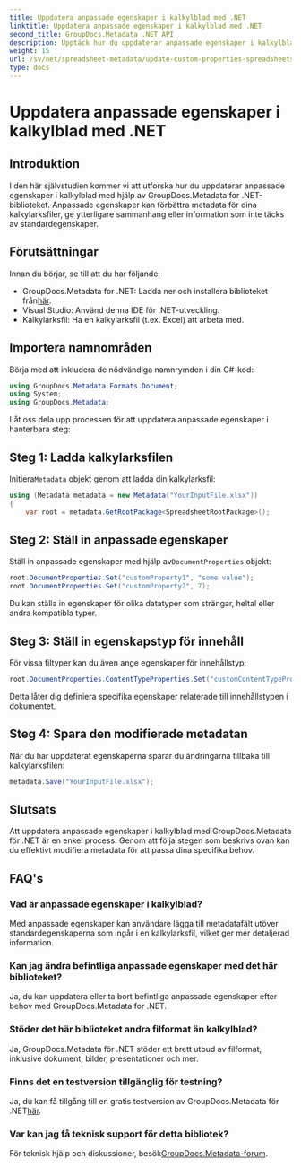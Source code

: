 ```yaml
---
title: Uppdatera anpassade egenskaper i kalkylblad med .NET
linktitle: Uppdatera anpassade egenskaper i kalkylblad med .NET
second_title: GroupDocs.Metadata .NET API
description: Upptäck hur du uppdaterar anpassade egenskaper i kalkylblad med GroupDocs.Metadata for .NET. Denna handledning förbättrar dina metadatahanteringsfärdigheter effektivt.
weight: 15
url: /sv/net/spreadsheet-metadata/update-custom-properties-spreadsheets/
type: docs
---
```

# Uppdatera anpassade egenskaper i kalkylblad med .NET

## Introduktion
I den här självstudien kommer vi att utforska hur du uppdaterar anpassade egenskaper i kalkylblad med hjälp av GroupDocs.Metadata for .NET-biblioteket. Anpassade egenskaper kan förbättra metadata för dina kalkylarksfiler, ge ytterligare sammanhang eller information som inte täcks av standardegenskaper.
## Förutsättningar
Innan du börjar, se till att du har följande:
- GroupDocs.Metadata for .NET: Ladda ner och installera biblioteket från[här](https://releases.groupdocs.com/metadata/net/).
- Visual Studio: Använd denna IDE för .NET-utveckling.
- Kalkylarksfil: Ha en kalkylarksfil (t.ex. Excel) att arbeta med.

## Importera namnområden
Börja med att inkludera de nödvändiga namnrymden i din C#-kod:
```csharp
using GroupDocs.Metadata.Formats.Document;
using System;
using GroupDocs.Metadata;
```

Låt oss dela upp processen för att uppdatera anpassade egenskaper i hanterbara steg:
## Steg 1: Ladda kalkylarksfilen
 Initiera`Metadata` objekt genom att ladda din kalkylarksfil:
```csharp
using (Metadata metadata = new Metadata("YourInputFile.xlsx"))
{
    var root = metadata.GetRootPackage<SpreadsheetRootPackage>();
```
## Steg 2: Ställ in anpassade egenskaper
 Ställ in anpassade egenskaper med hjälp av`DocumentProperties` objekt:
```csharp
root.DocumentProperties.Set("customProperty1", "some value");
root.DocumentProperties.Set("customProperty2", 7);
```
Du kan ställa in egenskaper för olika datatyper som strängar, heltal eller andra kompatibla typer.
## Steg 3: Ställ in egenskapstyp för innehåll
För vissa filtyper kan du även ange egenskaper för innehållstyp:
```csharp
root.DocumentProperties.ContentTypeProperties.Set("customContentTypeProperty", "custom value");
```
Detta låter dig definiera specifika egenskaper relaterade till innehållstypen i dokumentet.
## Steg 4: Spara den modifierade metadatan
När du har uppdaterat egenskaperna sparar du ändringarna tillbaka till kalkylarksfilen:
```csharp
metadata.Save("YourInputFile.xlsx");
```

## Slutsats
Att uppdatera anpassade egenskaper i kalkylblad med GroupDocs.Metadata för .NET är en enkel process. Genom att följa stegen som beskrivs ovan kan du effektivt modifiera metadata för att passa dina specifika behov.

## FAQ's
### Vad är anpassade egenskaper i kalkylblad?
Med anpassade egenskaper kan användare lägga till metadatafält utöver standardegenskaperna som ingår i en kalkylarksfil, vilket ger mer detaljerad information.
### Kan jag ändra befintliga anpassade egenskaper med det här biblioteket?
Ja, du kan uppdatera eller ta bort befintliga anpassade egenskaper efter behov med GroupDocs.Metadata for .NET.
### Stöder det här biblioteket andra filformat än kalkylblad?
Ja, GroupDocs.Metadata för .NET stöder ett brett utbud av filformat, inklusive dokument, bilder, presentationer och mer.
### Finns det en testversion tillgänglig för testning?
 Ja, du kan få tillgång till en gratis testversion av GroupDocs.Metadata för .NET[här](https://releases.groupdocs.com/).
### Var kan jag få teknisk support för detta bibliotek?
 För teknisk hjälp och diskussioner, besök[GroupDocs.Metadata-forum](https://forum.groupdocs.com/c/metadata/14).